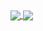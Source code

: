 <a href="https://github.com/anuraghazra/github-readme-stats">
  <img align="center" src="https://github-readme-stats.vercel.app/api?username=kyralmozley&count_private=true&show_icons=true&theme=dark&include_all_commits=true&hide_border=true" />
</a>
<a href="https://github.com/anuraghazra/github-readme-stats">
  <img align="center" src="https://github-readme-stats.vercel.app/api/top-langs/?username=kyralmozley&langs_count=10&layout=compact&theme=dark&hide_border=true" />
</a>
<!--
**kyralmozley/kyralmozley** is a ✨ _special_ ✨ repository because its `README.md` (this file) appears on your GitHub profile.

Here are some ideas to get you started:

- 🔭 I’m currently working on ...
- 🌱 I’m currently learning ...
- 👯 I’m looking to collaborate on ...
- 🤔 I’m looking for help with ...
- 💬 Ask me about ...
- 📫 How to reach me: ...
- 😄 Pronouns: ...
- ⚡ Fun fact: ...
-->
